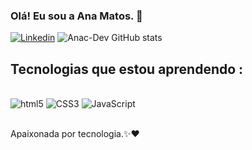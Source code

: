 

### Olá! Eu sou a Ana Matos. 👋

[![Linkedin](https://img.shields.io/badge/LinkedIn-0077B5?style=for-the-badge&logo=linkedin&logoColor=white)](https://www.linkedin.com/in/ana-matos79451/)
![Anac-Dev GitHub stats](https://github-readme-stats.vercel.app/api?username=Anac-Dev&show_icons=true&theme=dracula)

## Tecnologias que estou aprendendo :

<div style="display: inline_block"><br/>
 <img  alin="center" alt="html5" src="https://img.shields.io/badge/HTML5-E34F26?style=for-the-badge&logo=html5&logoColor=white"/>
 <img  alin="center" alt="CSS3"src="https://img.shields.io/badge/CSS3-1572B6?style=for-the-badge&logo=css3&logoColor=white"/>
 <img  alin="center" alt="JavaScript"src="https://img.shields.io/badge/JavaScript-F7DF1E?style=for-the-badge&logo=javascript&logoColor=black"/>
</div><br>

Apaixonada por tecnologia.✨♥️



